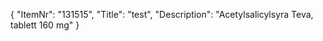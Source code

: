 {
  "ItemNr": "131515",
  "Title": "test",
  "Description": "Acetylsalicylsyra Teva, tablett 160 mg"
}